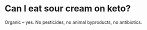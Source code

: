 # Can I eat sour cream on keto?

Organic – yes. No pesticides, no animal byproducts, no antibiotics.